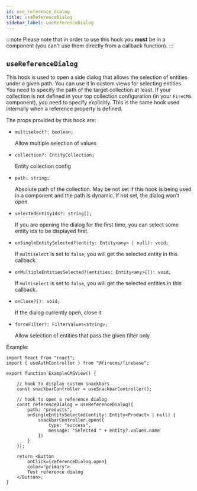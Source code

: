 ```yaml
---
id: use_reference_dialog 
title: useReferenceDialog 
sidebar_label: useReferenceDialog
---
```


:::note Please note that in order to use this hook you **must** be in a
component (you can't use them directly from a callback function).
:::

## `useReferenceDialog`

This hook is used to open a side dialog that allows the selection of entities
under a given path. You can use it in custom views for selecting entities. You
need to specify the path of the target collection at least. If your collection
is not defined in your top collection configuration
(in your `FireCMS` component), you need to specify explicitly. This is the same
hook used internally when a reference property is defined.

The props provided by this hook are:


*     multiselect?: boolean;
  Allow multiple selection of values

*     collection?: EntityCollection;
  Entity collection config

*     path: string;
  Absolute path of the collection. 
  May be not set if this hook is being used in a component and the path is
  dynamic. If not set, the dialog won't open.

*     selectedEntityIds?: string[];
  If you are opening the dialog for the first time, you can select some
  entity ids to be displayed first.

*     onSingleEntitySelected?(entity: Entity<any> | null): void;
  If `multiselect` is set to `false`, you will get the selected entity
  in this callback.
    
*     onMultipleEntitiesSelected?(entities: Entity<any>[]): void;
  If `multiselect` is set to `false`, you will get the selected entities
  in this callback.

*     onClose?(): void;
  If the dialog currently open, close it

*     forceFilter?: FilterValues<string>;
  Allow selection of entities that pass the given filter only.

Example:

```tsx
import React from "react";
import { useAuthController } from "@firecms/firebase";

export function ExampleCMSView() {

    // hook to display custom snackbars
    const snackbarController = useSnackbarController();

    // hook to open a reference dialog
    const referenceDialog = useReferenceDialog({
        path: "products",
        onSingleEntitySelected(entity: Entity<Product> | null) {
            snackbarController.open({
                type: "success",
                message: "Selected " + entity?.values.name
            })
        }
    });

    return <Button
        onClick={referenceDialog.open}
        color="primary">
        Test reference dialog
    </Button>;
}
```

